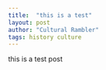 ```yaml
---
title:  "this is a test"
layout: post
author: "Cultural Rambler"
tags: history culture
---
```


this is a test post

